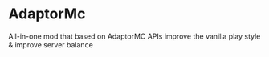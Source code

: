 # AdaptorMc
All-in-one mod that based on AdaptorMC APIs
improve the vanilla play style & improve server balance
